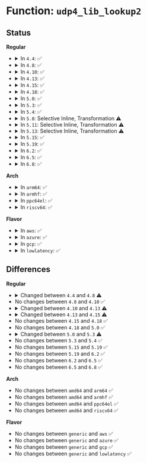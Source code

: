 # Function: <code>udp4_lib_lookup2</code>

## Status
<b>Regular</b>
<ul>
<li>
<details>
<summary>In <code>4.4</code>: ✅</summary>

```c
struct sock *udp4_lib_lookup2(struct net *net, __be32 saddr, __be16 sport, __be32 daddr, unsigned int hnum, int dif, struct udp_hslot *hslot2, unsigned int slot2);
```

**Collision:** Unique Static

**Inline:** No

**Transformation:** False

**Instances:**

```
In net/ipv4/udp.c (ffffffff81788d60)
Location: net/ipv4/udp.c:441
Inline: False
Direct callers:
  - net/ipv4/udp.c:__udp4_lib_lookup
  - net/ipv4/udp.c:__udp4_lib_lookup
```
**Symbols:**

```
ffffffff81788d60-ffffffff81789000: udp4_lib_lookup2 (STB_LOCAL)
```
</details>
</li>
<li>
<details>
<summary>In <code>4.8</code>: ✅</summary>

```c
struct sock *udp4_lib_lookup2(struct net *net, __be32 saddr, __be16 sport, __be32 daddr, unsigned int hnum, int dif, struct udp_hslot *hslot2, struct sk_buff *skb);
```

**Collision:** Unique Static

**Inline:** No

**Transformation:** False

**Instances:**

```
In net/ipv4/udp.c (ffffffff817f66b0)
Location: net/ipv4/udp.c:450
Inline: False
Direct callers:
  - net/ipv4/udp.c:__udp4_lib_lookup
  - net/ipv4/udp.c:__udp4_lib_lookup
```
**Symbols:**

```
ffffffff817f66b0-ffffffff817f6806: udp4_lib_lookup2 (STB_LOCAL)
```
</details>
</li>
<li>
<details>
<summary>In <code>4.10</code>: ✅</summary>

```c
struct sock *udp4_lib_lookup2(struct net *net, __be32 saddr, __be16 sport, __be32 daddr, unsigned int hnum, int dif, struct udp_hslot *hslot2, struct sk_buff *skb);
```

**Collision:** Unique Static

**Inline:** No

**Transformation:** False

**Instances:**

```
In net/ipv4/udp.c (ffffffff81827610)
Location: net/ipv4/udp.c:451
Inline: False
Direct callers:
  - net/ipv4/udp.c:__udp4_lib_lookup
  - net/ipv4/udp.c:__udp4_lib_lookup
```
**Symbols:**

```
ffffffff81827610-ffffffff81827766: udp4_lib_lookup2 (STB_LOCAL)
```
</details>
</li>
<li>
<details>
<summary>In <code>4.13</code>: ✅</summary>

```c
struct sock *udp4_lib_lookup2(struct net *net, __be32 saddr, __be16 sport, __be32 daddr, unsigned int hnum, int dif, bool exact_dif, struct udp_hslot *hslot2, struct sk_buff *skb);
```

**Collision:** Unique Static

**Inline:** No

**Transformation:** False

**Instances:**

```
In net/ipv4/udp.c (ffffffff81848d90)
Location: net/ipv4/udp.c:438
Inline: False
Direct callers:
  - net/ipv4/udp.c:__udp4_lib_lookup
  - net/ipv4/udp.c:__udp4_lib_lookup
```
**Symbols:**

```
ffffffff81848d90-ffffffff81848edb: udp4_lib_lookup2 (STB_LOCAL)
```
</details>
</li>
<li>
<details>
<summary>In <code>4.15</code>: ✅</summary>

```c
struct sock *udp4_lib_lookup2(struct net *net, __be32 saddr, __be16 sport, __be32 daddr, unsigned int hnum, int dif, int sdif, bool exact_dif, struct udp_hslot *hslot2, struct sk_buff *skb);
```

**Collision:** Unique Static

**Inline:** No

**Transformation:** False

**Instances:**

```
In net/ipv4/udp.c (ffffffff818c87e0)
Location: net/ipv4/udp.c:440
Inline: False
Direct callers:
  - net/ipv4/udp.c:__udp4_lib_lookup
  - net/ipv4/udp.c:__udp4_lib_lookup
```
**Symbols:**

```
ffffffff818c87e0-ffffffff818c8935: udp4_lib_lookup2 (STB_LOCAL)
```
</details>
</li>
<li>
<details>
<summary>In <code>4.18</code>: ✅</summary>

```c
struct sock *udp4_lib_lookup2(struct net *net, __be32 saddr, __be16 sport, __be32 daddr, unsigned int hnum, int dif, int sdif, bool exact_dif, struct udp_hslot *hslot2, struct sk_buff *skb);
```

**Collision:** Unique Static

**Inline:** No

**Transformation:** False

**Instances:**

```
In net/ipv4/udp.c (ffffffff8191cd80)
Location: net/ipv4/udp.c:428
Inline: False
Direct callers:
  - net/ipv4/udp.c:__udp4_lib_lookup
  - net/ipv4/udp.c:__udp4_lib_lookup
```
**Symbols:**

```
ffffffff8191cd80-ffffffff8191ce61: udp4_lib_lookup2 (STB_LOCAL)
```
</details>
</li>
<li>
<details>
<summary>In <code>5.0</code>: ✅</summary>

```c
struct sock *udp4_lib_lookup2(struct net *net, __be32 saddr, __be16 sport, __be32 daddr, unsigned int hnum, int dif, int sdif, bool exact_dif, struct udp_hslot *hslot2, struct sk_buff *skb);
```

**Collision:** Unique Static

**Inline:** No

**Transformation:** False

**Instances:**

```
In net/ipv4/udp.c (ffffffff8194bc70)
Location: net/ipv4/udp.c:425
Inline: False
Direct callers:
  - net/ipv4/udp.c:__udp4_lib_lookup
  - net/ipv4/udp.c:__udp4_lib_lookup
```
**Symbols:**

```
ffffffff8194bc70-ffffffff8194bee2: udp4_lib_lookup2 (STB_LOCAL)
```
</details>
</li>
<li>
<details>
<summary>In <code>5.3</code>: ✅</summary>

```c
struct sock *udp4_lib_lookup2(struct net *net, __be32 saddr, __be16 sport, __be32 daddr, unsigned int hnum, int dif, int sdif, struct udp_hslot *hslot2, struct sk_buff *skb);
```

**Collision:** Unique Static

**Inline:** No

**Transformation:** False

**Instances:**

```
In net/ipv4/udp.c (ffffffff819b0400)
Location: net/ipv4/udp.c:409
Inline: False
Direct callers:
  - net/ipv4/udp.c:__udp4_lib_lookup
  - net/ipv4/udp.c:__udp4_lib_lookup
```
**Symbols:**

```
ffffffff819b0400-ffffffff819b06b9: udp4_lib_lookup2 (STB_LOCAL)
```
</details>
</li>
<li>
<details>
<summary>In <code>5.4</code>: ✅</summary>

```c
struct sock *udp4_lib_lookup2(struct net *net, __be32 saddr, __be16 sport, __be32 daddr, unsigned int hnum, int dif, int sdif, struct udp_hslot *hslot2, struct sk_buff *skb);
```

**Collision:** Unique Static

**Inline:** No

**Transformation:** False

**Instances:**

```
In net/ipv4/udp.c (ffffffff819e70c0)
Location: net/ipv4/udp.c:409
Inline: False
Direct callers:
  - net/ipv4/udp.c:__udp4_lib_lookup
  - net/ipv4/udp.c:__udp4_lib_lookup
```
**Symbols:**

```
ffffffff819e70c0-ffffffff819e7383: udp4_lib_lookup2 (STB_LOCAL)
```
</details>
</li>
<li>
<details>
<summary>In <code>5.8</code>: Selective Inline, Transformation ⚠️</summary>

**Collision:** Unique Static

**Inline:** Selective

**Transformation:** True

**Instances:**

```
In net/ipv4/udp.c (ffffffff81ad2980)
Location: net/ipv4/udp.c:412
Inline: True
Direct callers:
  - net/ipv4/udp.c:__udp4_lib_lookup
  - net/ipv4/udp.c:__udp4_lib_lookup
```
**Symbols:**

```
ffffffff81ad2980-ffffffff81ad2c4a: udp4_lib_lookup2.isra.0 (STB_LOCAL)
```
</details>
</li>
<li>
<details>
<summary>In <code>5.11</code>: Selective Inline, Transformation ⚠️</summary>

**Collision:** Unique Static

**Inline:** Selective

**Transformation:** True

**Instances:**

```
In net/ipv4/udp.c (ffffffff81adeee0)
Location: net/ipv4/udp.c:429
Inline: True
Direct callers:
  - net/ipv4/udp.c:__udp4_lib_lookup
  - net/ipv4/udp.c:__udp4_lib_lookup
```
**Symbols:**

```
ffffffff81adeee0-ffffffff81adf0b9: udp4_lib_lookup2.isra.0 (STB_LOCAL)
```
</details>
</li>
<li>
<details>
<summary>In <code>5.13</code>: Selective Inline, Transformation ⚠️</summary>

**Collision:** Unique Static

**Inline:** Selective

**Transformation:** True

**Instances:**

```
In net/ipv4/udp.c (ffffffff81ac9f30)
Location: net/ipv4/udp.c:429
Inline: True
Direct callers:
  - net/ipv4/udp.c:__udp4_lib_lookup
  - net/ipv4/udp.c:__udp4_lib_lookup
```
**Symbols:**

```
ffffffff81ac9f30-ffffffff81aca10a: udp4_lib_lookup2.isra.0 (STB_LOCAL)
```
</details>
</li>
<li>
<details>
<summary>In <code>5.15</code>: ✅</summary>

```c
struct sock *udp4_lib_lookup2(struct net *net, __be32 saddr, __be16 sport, __be32 daddr, unsigned int hnum, int dif, int sdif, struct udp_hslot *hslot2, struct sk_buff *skb);
```

**Collision:** Unique Static

**Inline:** No

**Transformation:** False

**Instances:**

```
In net/ipv4/udp.c (ffffffff81b887b0)
Location: net/ipv4/udp.c:430
Inline: False
Direct callers:
  - net/ipv4/udp.c:__udp4_lib_lookup
  - net/ipv4/udp.c:__udp4_lib_lookup
```
**Symbols:**

```
ffffffff81b887b0-ffffffff81b88989: udp4_lib_lookup2 (STB_LOCAL)
```
</details>
</li>
<li>
<details>
<summary>In <code>5.19</code>: ✅</summary>

```c
struct sock *udp4_lib_lookup2(struct net *net, __be32 saddr, __be16 sport, __be32 daddr, unsigned int hnum, int dif, int sdif, struct udp_hslot *hslot2, struct sk_buff *skb);
```

**Collision:** Unique Static

**Inline:** No

**Transformation:** False

**Instances:**

```
In net/ipv4/udp.c (ffffffff81d19c60)
Location: net/ipv4/udp.c:430
Inline: False
Direct callers:
  - net/ipv4/udp.c:__udp4_lib_lookup
  - net/ipv4/udp.c:__udp4_lib_lookup
```
**Symbols:**

```
ffffffff81d19c60-ffffffff81d19e4c: udp4_lib_lookup2 (STB_LOCAL)
```
</details>
</li>
<li>
<details>
<summary>In <code>6.2</code>: ✅</summary>

```c
struct sock *udp4_lib_lookup2(struct net *net, __be32 saddr, __be16 sport, __be32 daddr, unsigned int hnum, int dif, int sdif, struct udp_hslot *hslot2, struct sk_buff *skb);
```

**Collision:** Unique Static

**Inline:** No

**Transformation:** False

**Instances:**

```
In net/ipv4/udp.c (ffffffff81ee0840)
Location: net/ipv4/udp.c:437
Inline: False
Direct callers:
  - net/ipv4/udp.c:__udp4_lib_lookup
  - net/ipv4/udp.c:__udp4_lib_lookup
```
**Symbols:**

```
ffffffff81ee0840-ffffffff81ee0a16: udp4_lib_lookup2 (STB_LOCAL)
```
</details>
</li>
<li>
<details>
<summary>In <code>6.5</code>: ✅</summary>

```c
struct sock *udp4_lib_lookup2(struct net *net, __be32 saddr, __be16 sport, __be32 daddr, unsigned int hnum, int dif, int sdif, struct udp_hslot *hslot2, struct sk_buff *skb);
```

**Collision:** Unique Static

**Inline:** No

**Transformation:** False

**Instances:**

```
In net/ipv4/udp.c (ffffffff81f3fb20)
Location: net/ipv4/udp.c:439
Inline: False
Direct callers:
  - net/ipv4/udp.c:__udp4_lib_lookup
  - net/ipv4/udp.c:__udp4_lib_lookup
```
**Symbols:**

```
ffffffff81f3fb20-ffffffff81f3fc99: udp4_lib_lookup2 (STB_LOCAL)
```
</details>
</li>
<li>
<details>
<summary>In <code>6.8</code>: ✅</summary>

```c
struct sock *udp4_lib_lookup2(struct net *net, __be32 saddr, __be16 sport, __be32 daddr, unsigned int hnum, int dif, int sdif, struct udp_hslot *hslot2, struct sk_buff *skb);
```

**Collision:** Unique Static

**Inline:** No

**Transformation:** False

**Instances:**

```
In net/ipv4/udp.c (ffffffff82004300)
Location: net/ipv4/udp.c:423
Inline: False
Direct callers:
  - net/ipv4/udp.c:__udp4_lib_lookup
  - net/ipv4/udp.c:__udp4_lib_lookup
```
**Symbols:**

```
ffffffff82004300-ffffffff8200445e: udp4_lib_lookup2 (STB_LOCAL)
```
</details>
</li>
</ul>
<b>Arch</b>
<ul>
<li>
<details>
<summary>In <code>arm64</code>: ✅</summary>

```c
struct sock *udp4_lib_lookup2(struct net *net, __be32 saddr, __be16 sport, __be32 daddr, unsigned int hnum, int dif, int sdif, struct udp_hslot *hslot2, struct sk_buff *skb);
```

**Collision:** Unique Static

**Inline:** No

**Transformation:** False

**Instances:**

```
In net/ipv4/udp.c (ffff800010c99a00)
Location: net/ipv4/udp.c:409
Inline: False
Direct callers:
  - net/ipv4/udp.c:__udp4_lib_lookup
  - net/ipv4/udp.c:__udp4_lib_lookup
```
**Symbols:**

```
ffff800010c99a00-ffff800010c99cc4: udp4_lib_lookup2 (STB_LOCAL)
```
</details>
</li>
<li>
<details>
<summary>In <code>armhf</code>: ✅</summary>

```c
struct sock *udp4_lib_lookup2(struct net *net, __be32 saddr, __be16 sport, __be32 daddr, unsigned int hnum, int dif, int sdif, struct udp_hslot *hslot2, struct sk_buff *skb);
```

**Collision:** Unique Static

**Inline:** No

**Transformation:** False

**Instances:**

```
In net/ipv4/udp.c (c0daacf0)
Location: net/ipv4/udp.c:409
Inline: False
Direct callers:
  - net/ipv4/udp.c:__udp4_lib_lookup
  - net/ipv4/udp.c:__udp4_lib_lookup
```
**Symbols:**

```
c0daacf0-c0daafbc: udp4_lib_lookup2 (STB_LOCAL)
```
</details>
</li>
<li>
<details>
<summary>In <code>ppc64el</code>: ✅</summary>

```c
struct sock *udp4_lib_lookup2(struct net *net, __be32 saddr, __be16 sport, __be32 daddr, unsigned int hnum, int dif, int sdif, struct udp_hslot *hslot2, struct sk_buff *skb);
```

**Collision:** Unique Static

**Inline:** No

**Transformation:** False

**Instances:**

```
In net/ipv4/udp.c (c000000000dae4f0)
Location: net/ipv4/udp.c:409
Inline: False
Direct callers:
  - net/ipv4/udp.c:__udp4_lib_lookup
  - net/ipv4/udp.c:__udp4_lib_lookup
```
**Symbols:**

```
c000000000dae4f0-c000000000dae8a4: udp4_lib_lookup2 (STB_LOCAL)
```
</details>
</li>
<li>
<details>
<summary>In <code>riscv64</code>: ✅</summary>

```c
struct sock *udp4_lib_lookup2(struct net *net, __be32 saddr, __be16 sport, __be32 daddr, unsigned int hnum, int dif, int sdif, struct udp_hslot *hslot2, struct sk_buff *skb);
```

**Collision:** Unique Static

**Inline:** No

**Transformation:** False

**Instances:**

```
In net/ipv4/udp.c (ffffffe0007f961a)
Location: net/ipv4/udp.c:409
Inline: False
Direct callers:
  - net/ipv4/udp.c:__udp4_lib_lookup
  - net/ipv4/udp.c:__udp4_lib_lookup
```
**Symbols:**

```
ffffffe0007f961a-ffffffe0007f9852: udp4_lib_lookup2 (STB_LOCAL)
```
</details>
</li>
</ul>
<b>Flavor</b>
<ul>
<li>
<details>
<summary>In <code>aws</code>: ✅</summary>

```c
struct sock *udp4_lib_lookup2(struct net *net, __be32 saddr, __be16 sport, __be32 daddr, unsigned int hnum, int dif, int sdif, struct udp_hslot *hslot2, struct sk_buff *skb);
```

**Collision:** Unique Static

**Inline:** No

**Transformation:** False

**Instances:**

```
In net/ipv4/udp.c (ffffffff81986f30)
Location: net/ipv4/udp.c:409
Inline: False
Direct callers:
  - net/ipv4/udp.c:__udp4_lib_lookup
  - net/ipv4/udp.c:__udp4_lib_lookup
```
**Symbols:**

```
ffffffff81986f30-ffffffff819871f3: udp4_lib_lookup2 (STB_LOCAL)
```
</details>
</li>
<li>
<details>
<summary>In <code>azure</code>: ✅</summary>

```c
struct sock *udp4_lib_lookup2(struct net *net, __be32 saddr, __be16 sport, __be32 daddr, unsigned int hnum, int dif, int sdif, struct udp_hslot *hslot2, struct sk_buff *skb);
```

**Collision:** Unique Static

**Inline:** No

**Transformation:** False

**Instances:**

```
In net/ipv4/udp.c (ffffffff819409f0)
Location: net/ipv4/udp.c:409
Inline: False
Direct callers:
  - net/ipv4/udp.c:__udp4_lib_lookup
  - net/ipv4/udp.c:__udp4_lib_lookup
```
**Symbols:**

```
ffffffff819409f0-ffffffff81940cb3: udp4_lib_lookup2 (STB_LOCAL)
```
</details>
</li>
<li>
<details>
<summary>In <code>gcp</code>: ✅</summary>

```c
struct sock *udp4_lib_lookup2(struct net *net, __be32 saddr, __be16 sport, __be32 daddr, unsigned int hnum, int dif, int sdif, struct udp_hslot *hslot2, struct sk_buff *skb);
```

**Collision:** Unique Static

**Inline:** No

**Transformation:** False

**Instances:**

```
In net/ipv4/udp.c (ffffffff819f1700)
Location: net/ipv4/udp.c:409
Inline: False
Direct callers:
  - net/ipv4/udp.c:__udp4_lib_lookup
  - net/ipv4/udp.c:__udp4_lib_lookup
```
**Symbols:**

```
ffffffff819f1700-ffffffff819f19c3: udp4_lib_lookup2 (STB_LOCAL)
```
</details>
</li>
<li>
<details>
<summary>In <code>lowlatency</code>: ✅</summary>

```c
struct sock *udp4_lib_lookup2(struct net *net, __be32 saddr, __be16 sport, __be32 daddr, unsigned int hnum, int dif, int sdif, struct udp_hslot *hslot2, struct sk_buff *skb);
```

**Collision:** Unique Static

**Inline:** No

**Transformation:** False

**Instances:**

```
In net/ipv4/udp.c (ffffffff819fca00)
Location: net/ipv4/udp.c:409
Inline: False
Direct callers:
  - net/ipv4/udp.c:__udp4_lib_lookup
  - net/ipv4/udp.c:__udp4_lib_lookup
```
**Symbols:**

```
ffffffff819fca00-ffffffff819fccc8: udp4_lib_lookup2 (STB_LOCAL)
```
</details>
</li>
</ul>

## Differences
<b>Regular</b>
<ul>
<li>
<details>
<summary>Changed between <code>4.4</code> and <code>4.8</code> ⚠️</summary>
<ul>
<li>
<b>Param added. </b>
<code>struct sk_buff *skb</code>
</li>
<li>
<b>Param removed. </b>
<code>unsigned int slot2</code>
</li>
</ul>
</details>
</li>
<li>
No changes between <code>4.8</code> and <code>4.10</code> ✅
</li>
<li>
<details>
<summary>Changed between <code>4.10</code> and <code>4.13</code> ⚠️</summary>
<ul>
<li>
<b>Param added. </b>
<code>bool exact_dif</code>
</li>
<li>
<b>Param reordered. </b>
<code>net, saddr, sport, daddr, hnum, dif, hslot2, skb</code> ➡️ <code>net, saddr, sport, daddr, hnum, dif, exact_dif, hslot2, skb</code>
</li>
</ul>
</details>
</li>
<li>
<details>
<summary>Changed between <code>4.13</code> and <code>4.15</code> ⚠️</summary>
<ul>
<li>
<b>Param added. </b>
<code>int sdif</code>
</li>
<li>
<b>Param reordered. </b>
<code>net, saddr, sport, daddr, hnum, dif, exact_dif, hslot2, skb</code> ➡️ <code>net, saddr, sport, daddr, hnum, dif, sdif, exact_dif, hslot2, skb</code>
</li>
</ul>
</details>
</li>
<li>
No changes between <code>4.15</code> and <code>4.18</code> ✅
</li>
<li>
No changes between <code>4.18</code> and <code>5.0</code> ✅
</li>
<li>
<details>
<summary>Changed between <code>5.0</code> and <code>5.3</code> ⚠️</summary>
<ul>
<li>
<b>Param removed. </b>
<code>bool exact_dif</code>
</li>
<li>
<b>Param reordered. </b>
<code>net, saddr, sport, daddr, hnum, dif, sdif, exact_dif, hslot2, skb</code> ➡️ <code>net, saddr, sport, daddr, hnum, dif, sdif, hslot2, skb</code>
</li>
</ul>
</details>
</li>
<li>
No changes between <code>5.3</code> and <code>5.4</code> ✅
</li>
<li>
No changes between <code>5.15</code> and <code>5.19</code> ✅
</li>
<li>
No changes between <code>5.19</code> and <code>6.2</code> ✅
</li>
<li>
No changes between <code>6.2</code> and <code>6.5</code> ✅
</li>
<li>
No changes between <code>6.5</code> and <code>6.8</code> ✅
</li>
</ul>
<b>Arch</b>
<ul>
<li>
No changes between <code>amd64</code> and <code>arm64</code> ✅
</li>
<li>
No changes between <code>amd64</code> and <code>armhf</code> ✅
</li>
<li>
No changes between <code>amd64</code> and <code>ppc64el</code> ✅
</li>
<li>
No changes between <code>amd64</code> and <code>riscv64</code> ✅
</li>
</ul>
<b>Flavor</b>
<ul>
<li>
No changes between <code>generic</code> and <code>aws</code> ✅
</li>
<li>
No changes between <code>generic</code> and <code>azure</code> ✅
</li>
<li>
No changes between <code>generic</code> and <code>gcp</code> ✅
</li>
<li>
No changes between <code>generic</code> and <code>lowlatency</code> ✅
</li>
</ul>
